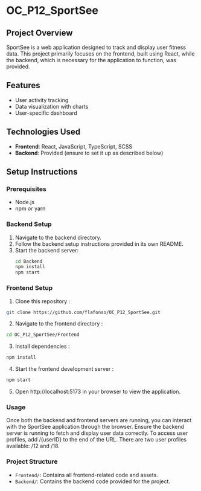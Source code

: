 # OC_P12_SportSee

## Project Overview

SportSee is a web application designed to track and display user fitness data. This project primarily focuses on the frontend, built using React, while the backend, which is necessary for the application to function, was provided.

## Features

- User activity tracking
- Data visualization with charts
- User-specific dashboard

## Technologies Used

- **Frontend**: React, JavaScript, TypeScript, SCSS
- **Backend**: Provided (ensure to set it up as described below)

## Setup Instructions

### Prerequisites

- Node.js
- npm or yarn

### Backend Setup

1. Navigate to the backend directory.
2. Follow the backend setup instructions provided in its own README.
3. Start the backend server:
   ```bash
   cd Backend
   npm install
   npm start
   ```

### Frontend Setup

1. Clone this repository :

```bash
git clone https://github.com/flafonso/OC_P12_SportSee.git
```

2. Navigate to the frontend directory :

```bash
cd OC_P12_SportSee/Frontend
```

3. Install dependencies :

```bash
npm install
```

4. Start the frontend development server :

```bash
npm start
```

5. Open http://localhost:5173 in your browser to view the application.

### Usage

Once both the backend and frontend servers are running, you can interact with the SportSee application through the browser. Ensure the backend server is running to fetch and display user data correctly. To access user profiles, add /{userID} to the end of the URL. There are two user profiles available: /12 and /18.

### Project Structure

- `Frontend/`: Contains all frontend-related code and assets.
- `Backend/`: Contains the backend code provided for the project.
